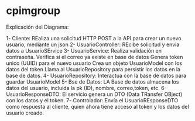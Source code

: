 # cpimgroup

Explicación del Diagrama:

1- Cliente:
REaliza una solicitud HTTP POST a la API para crear un nuevo usuario, mediante un json
2- UsuarioController:
REcibe solicitud y envia datos a UsuarioSErvice
3- UsuarioService:
Realiza validación en contraseña.
Verifica si el correo ya existe en base de datos
Genera token unico (UUID) para el nuevo usuario
Crea un objeto UsuarioModel con los datos del token
Llama al UsuarioRepository para persistir los datos en la base de datos.
4- UsuarioRepository:
Interactua con la base de datos para guardar UsuarioModel
5- Bse de Datos:
LA Base de datos almacena los datos del usuario, incluida la pk (ID), nombre, correo,token, etc.
6- UsuarioResponseDTO:
El servicio genera un DTO (Data TRansfer OBject) con los datos y el token.
7- Controlador:
Envía el UsuarioREsponseDTO como respuesta al cliente, quien ahora tiene acceso al token y los datos del usuario creado.

